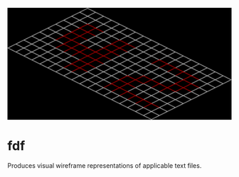 ![GIF representation of the 42 pattern](https://github.com/JoonasJaemsae/fdf/blob/master/42.gif)

# fdf
Produces visual wireframe representations of applicable text files.

